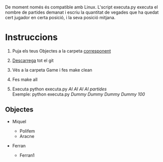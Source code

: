 De moment només és compatible amb Linux. L'script executa.py executa el nombre de partides demanat i escriu la quantitat
de vegades que ha quedat cert jugador en certa posició, i la seva posició mitjana.

# Instruccions

1. Puja els teus Objectes a la carpeta [corresponent](https://github.com/MiquelOrtega/OrkIslandArena/tree/master/Objectes/)

2. [Descarrega](https://github.com/MiquelOrtega/OrkIslandArena/archive/master.zip) tot el git

3. Vés a la carpeta Game i fes make clean

4. Fes make all

5. Executa python executa.py _AI AI AI AI partides_  
   Exemple: python executa.py _Dummy Dummy Dummy Dummy 100_

## Objectes

- Miquel

  - Polifem
  - Aracne
  
- Ferran

  - Ferran1
